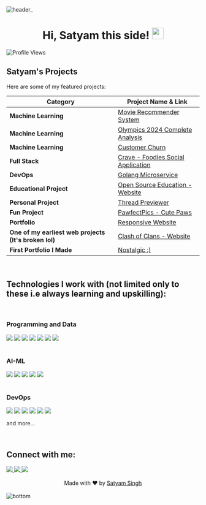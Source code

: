 <img src="https://github.com/user-attachments/assets/9216c901-7956-4f4c-a1e7-8d1b8cbd6374" alt="header_" />

<div align="center">
  <h1>
    Hi, Satyam this side!
    <img src="https://media.giphy.com/media/hvRJCLFzcasrR4ia7z/giphy.gif" width="30">
  </h1>
</div>



<img src="https://komarev.com/ghpvc/?username=satyxm&label=Profile%20Views&color=0e75b6&style=flat" alt="Profile Views" />

<br/>

## Satyam's Projects

Here are some of my featured projects:

| Category              | Project Name & Link |
|----------------------|---------------------|
| **Machine Learning** | [Movie Recommender System](https://reelarity.streamlit.app/) |
| **Machine Learning** | [Olympics 2024 Complete Analysis](https://satyxm-ml-projects-ml-olympicsapp-dhpmep.streamlit.app/) |
| **Machine Learning** | [Customer Churn](https://github.com/Satyxm/customer-churn) |
| **Full Stack** | [Crave - Foodies Social Application](https://crave-beige.vercel.app/) |
| **DevOps** | [Golang Microservice](https://github.com/Satyxm/goMicroservice) |
| **Educational Project** | [Open Source Education - Website](https://open-source-matrix.vercel.app/) |
| **Personal Project** | [Thread Previewer](https://thread-previewer.vercel.app/) |
| **Fun Project** | [PawfectPics - Cute Paws](https://pawfectpics.vercel.app/) |
| **Portfolio** | [Responsive Website](https://satyamsportfolio.vercel.app/) |
| **One of my earliest web projects (It's broken lol)** | [Clash of Clans - Website](https://satyxm.github.io/splashcoc.github.io/) |
| **First Portfolio I Made** | [Nostalgic :) ](https://satyam-s-portfolio.vercel.app/) |



<br/>

## Technologies I work with (not limited only to these i.e always learning and upskilling): 

<div>

  <br/>

  ### Programming and Data
  
  <img src="https://skillicons.dev/icons?i=typescript" />
  <img src="https://skillicons.dev/icons?i=javascript" />
  <img src="https://skillicons.dev/icons?i=golang" />
  <img src="https://skillicons.dev/icons?i=rust" />
  <img src="https://skillicons.dev/icons?i=python" />
  <img src="https://skillicons.dev/icons?i=postgresql" />
  <img src="https://skillicons.dev/icons?i=graphql" />
</div>


<div>
   
  <br/>

  ### AI-ML
  <img src="https://skillicons.dev/icons?i=pytorch" />
  <img src="https://skillicons.dev/icons?i=tensorflow" />
  <img src="https://skillicons.dev/icons?i=fastapi" />
  <img src="https://skillicons.dev/icons?i=mysql" />
  <img src="https://skillicons.dev/icons?i=opencv" />
</div>


<div>

  <br/>

  ### DevOps
 <img src="https://skillicons.dev/icons?i=kubernetes" />
 <img src="https://skillicons.dev/icons?i=docker" />
 <img src="https://skillicons.dev/icons?i=grafana" />
 <img src="https://skillicons.dev/icons?i=aws" />
 <img src="https://skillicons.dev/icons?i=jenkins" />
 <img src="https://skillicons.dev/icons?i=git" />
</div>

and more...

<br/>

## Connect with me:

<a href="mailto:satyamsingh.officialwork@gmail.com">
  <img src="https://skillicons.dev/icons?i=gmail" />
</a>

<a href="https://x.com/satyamtwts">
  <img src="https://skillicons.dev/icons?i=twitter" />
</a>
<a href="https://linkedin.com/satyams-in">
  <img src="https://skillicons.dev/icons?i=linkedin" />
</a>


<br/>
<br/>

<div align="center">
  Made with ❤️ by <a target="_blank" href="https://cnqxr.vercel.app">Satyam Singh</a>
</div>


<br/>

<img src="https://github.com/user-attachments/assets/dab29644-60b3-43e3-84b8-99cf4890db93" alt="bottom" />

